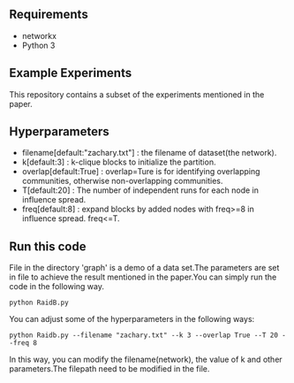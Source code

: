 ## Requirements

- networkx
- Python 3

## Example Experiments

This repository contains a subset of the experiments mentioned in the paper.

## Hyperparameters

- filename[default:"zachary.txt"]       : the filename of dataset(the network).
- k[default:3]                                     : k-clique blocks to initialize the partition.
- overlap[default:True]                      : overlap=Ture is for identifying overlapping communities, otherwise non-overlapping communities.
- T[default:20]                                   : The number of independent runs for each node in influence spread.
- freq[default:8]                                 : expand blocks by added nodes with freq>=8 in influence spread. freq<=T.



## Run this code

File in the directory 'graph'  is a demo of a data set.The parameters are set in file to achieve the result mentioned in the paper.You can simply run the code in the following way.
```
python RaidB.py
```
You can adjust some of the hyperparameters in the following ways:
```
python Raidb.py --filename "zachary.txt" --k 3 --overlap True --T 20 --freq 8
```
In this way, you can modify the filename(network), the value of k and other parameters.The filepath need to be modified in the file.
